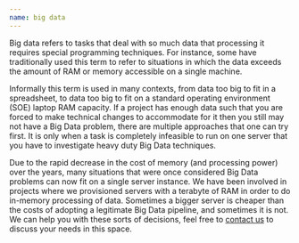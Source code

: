 ```yaml
---
name: big data
---
```

Big data refers to tasks that deal with so much data that processing it requires special programming techniques. For instance, some have traditionally used this term to refer to situations in which the data exceeds the amount of RAM or memory accessible on a single machine.

Informally this term is used in many contexts, from data too big to fit in a spreadsheet, to data too big to fit on a standard operating environment (SOE) laptop RAM capacity. If a project has enough data such that you are forced to make technical changes to accommodate for it then you still may not have a Big Data problem, there are multiple approaches that one can try first. It is only when a task is completely infeasible to run on one server that you have to investigate heavy duty Big Data techniques.

Due to the rapid decrease in the cost of memory (and processing power) over the years, many situations that were once considered Big Data problems can now fit on a single server instance. We have been involved in projects where we provisioned servers with a terabyte of RAM in order to do in-memory processing of data. Sometimes a bigger server is cheaper than the costs of adopting a legitimate Big Data pipeline, and sometimes it is not. We can help you with these sorts of decisions, feel free to [contact us](/contact) to discuss your needs in this space.

